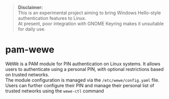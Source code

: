 > **Disclaimer:**  
> This is an experimental project aiming to bring Windows Hello-style authentication features to Linux.  
> At present, poor integration with GNOME Keyring makes it unsuitable for daily use.

# pam-wewe

WèWè is a PAM module for PIN authentication on Linux systems. It allows users to authenticate using a personal PIN, with optional restrictions based on trusted networks.  
The module configuration is managed via the `/etc/wewe/config.yaml` file.  
Users can further configure their PIN and manage their personal list of trusted networks using the `wewe-ctl` command
